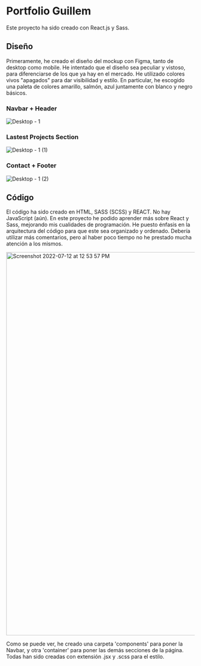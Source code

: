 # Portfolio Guillem

Este proyecto ha sido creado con React.js y Sass. 

## Diseño

Primeramente, he creado el diseño del mockup con Figma, tanto de desktop como mobile. He intentado que el diseño sea peculiar y vistoso, para diferenciarse de los que ya hay en el mercado. He utilizado colores vivos "apagados" para dar visibilidad y estilo. En particular, he escogido una paleta de colores amarillo, salmón, azul juntamente con blanco y negro básicos. 

### Navbar + Header

![Desktop - 1](https://user-images.githubusercontent.com/71839972/178473826-a1ab9d1f-1e00-40e7-8da6-61d6ab70e487.png)


### Lastest Projects Section

![Desktop - 1 (1)](https://user-images.githubusercontent.com/71839972/178473869-c8f1fc79-bfb3-4f01-9959-95c25914183c.png)


### Contact + Footer

![Desktop - 1 (2)](https://user-images.githubusercontent.com/71839972/178473902-c9e1d3e2-3a66-46ec-afe5-3edc9f709062.png)


## Código

El código ha sido creado en HTML, SASS (SCSS) y REACT. No hay JavaScript (aún). En este proyecto he podido aprender más sobre React y Sass, mejorando mis cualidades de programación. He puesto énfasis en la arquitectura del código para que este sea organizado y ordenado. Debería utilizar más comentarios, pero al haber poco tiempo no he prestado mucha atención a los mismos. 

<img width="1022" alt="Screenshot 2022-07-12 at 12 53 57 PM" src="https://user-images.githubusercontent.com/71839972/178474484-41cd52f4-f98c-49d5-bfc8-e98d80b68279.png">

Como se puede ver, he creado una carpeta 'components' para poner la Navbar, y otra 'container' para poner las demás secciones de la página. Todas han sido creadas con extensión .jsx y .scss para el estilo. 

